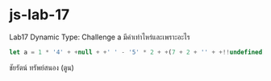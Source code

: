 # js-lab-17
Lab17 Dynamic Type: Challenge
a มีค่าเท่าไหร่และเพราะอะไร

```JavaScript
let a = 1 * '4' + +null + +' ' - '5' * 2 + +(7 + 2 + '' + +!!undefined);
```

ชัยรัตน์ ทรัพย์สนอง (ตูน)
